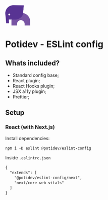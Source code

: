<div styles="display: flex;">
  <img src=".github/assets/img/logo.svg" style="height: 64px">
</div>

# Potidev - ESLint config

## Whats included?

- Standard config base;
- React plugin;
- React Hooks plugin;
- JSX a11y plugin;
- Prettier;

## Setup

### React (with Next.js)

Install dependencies:
```
npm i -D eslint @potidev/eslint-config
```
Inside `.eslintrc.json`
```
{
  "extends": [
    "@potidev/eslint-config/next", 
    "next/core-web-vitals"
  ]
}
```
